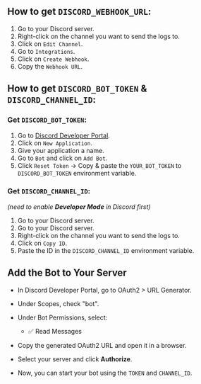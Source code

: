## How to get `DISCORD_WEBHOOK_URL`:

1. Go to your Discord server.
2. Right-click on the channel you want to send the logs to.
3. Click on `Edit Channel`.
4. Go to `Integrations`.
5. Click on `Create Webhook`.
6. Copy the `Webhook URL`.

## How to get `DISCORD_BOT_TOKEN` & `DISCORD_CHANNEL_ID`:

### Get `DISCORD_BOT_TOKEN`:
1. Go to [Discord Developer Portal](https://discord.com/developers/applications).
2. Click on `New Application`.
3. Give your application a name.
4. Go to `Bot` and click on `Add Bot`.
5. Click `Reset Token` -> Copy & paste the `YOUR_BOT_TOKEN` to `DISCORD_BOT_TOKEN` environment variable.

### Get `DISCORD_CHANNEL_ID`:
_(need to enable **Developer Mode** in Discord first)_
1. Go to your Discord server.
2. Go to your Discord server.
3. Right-click on the channel you want to send the logs to.
4. Click on `Copy ID`.
5. Paste the ID in the `DISCORD_CHANNEL_ID` environment variable.

## Add the Bot to Your Server

- In Discord Developer Portal, go to OAuth2 > URL Generator.
- Under Scopes, check "bot".
- Under Bot Permissions, select:

    - ✅ Read Messages

- Copy the generated OAuth2 URL and open it in a browser.
- Select your server and click **Authorize**.
- Now, you can start your bot using the `TOKEN` and `CHANNEL_ID`.
